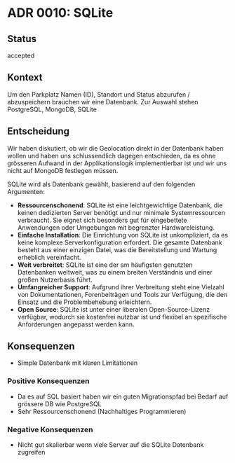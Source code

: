 # ADR 0010: SQLite

## Status

accepted

## Kontext

Um den Parkplatz Namen (ID), Standort und Status abzurufen / abzuspeichern brauchen wir eine Datenbank. Zur Auswahl stehen PostgreSQL, MongoDB, SQLite


## Entscheidung
Wir haben diskutiert, ob wir die Geolocation direkt in der Datenbank haben wollen und haben uns schlussendlich dagegen entschieden, da es ohne grösseren Aufwand in der Applikationslogik implementierbar ist und wir uns nicht auf MongoDB festlegen müssen. 

SQLite wird als Datenbank gewählt, basierend auf den folgenden Argumenten:

- **Ressourcenschonend**: SQLite ist eine leichtgewichtige Datenbank, die keinen dedizierten Server benötigt und nur minimale Systemressourcen verbraucht. Sie eignet sich besonders gut für eingebettete Anwendungen oder Umgebungen mit begrenzter Hardwareleistung.
- **Einfache Installation**: Die Einrichtung von SQLite ist unkompliziert, da es keine komplexe Serverkonfiguration erfordert. Die gesamte Datenbank besteht aus einer einzigen Datei, was die Bereitstellung und Wartung erheblich vereinfacht.
- **Weit verbreitet**: SQLite ist eine der am häufigsten genutzten Datenbanken weltweit, was zu einem breiten Verständnis und einer großen Nutzerbasis führt.
- **Umfangreicher Support**: Aufgrund ihrer Verbreitung steht eine Vielzahl von Dokumentationen, Forenbeiträgen und Tools zur Verfügung, die den Einsatz und die Problembehebung erleichtern.
- **Open Source**: SQLite ist unter einer liberalen Open-Source-Lizenz verfügbar, wodurch sie kostenfrei nutzbar ist und flexibel an spezifische Anforderungen angepasst werden kann.
## Konsequenzen
- Simple Datenbank mit klaren Limitationen
### Positive Konsequenzen
- Da es auf SQL basiert haben wir ein guten Migrationspfad bei Bedarf auf grössere DB wie PostgreSQL
- Sehr Ressourcenschonend (Nachhaltiges Programmieren)


### Negative Konsequenzen
- Nicht gut skalierbar wenn viele Server auf die SQLite Datenbank zugreifen



